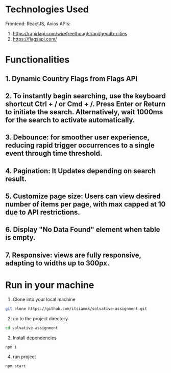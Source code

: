 # Technologies Used
Frontend: ReactJS, Axios
APIs: 
1. https://rapidapi.com/wirefreethought/api/geodb-cities
2. https://flagsapi.com/

# Functionalities
## 1. Dynamic Country Flags from Flags API
## 2. To instantly begin searching, use the keyboard shortcut Ctrl + / or Cmd + /. Press Enter or Return to initiate the search. Alternatively, wait 1000ms for the search to activate automatically.
## 3. Debounce: for smoother user experience, reducing rapid trigger occurrences to a single event through time threshold.
## 4. Pagination: It Updates depending on search result.
## 5. Customize page size: Users can view desired number of items per page, with max capped at 10 due to API restrictions.
## 6. Display "No Data Found" element when table is empty.
## 7. Responsive: views are fully responsive, adapting to widths up to 300px.

# Run in your machine
1. Clone into your local machine
```bash
git clone https://github.com/itsiammk/solvative-assignment.git
```
2. go to the project directory
```bash
cd solvative-assignment
```
3. Install dependencies
```bash
npm i
```
4. run project
```bash
npm start
```







